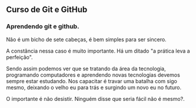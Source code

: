 <h2>Curso de Git e GitHub </h2>

<h3> Aprendendo git e github.</h3> 

Não é um bicho de sete cabeças, é bem simples para ser sincero.

A constância nessa caso é muito importante. Há um ditado "a prática 
leva a perfeição".

Sendo assim podemos ver que se tratando da área da tecnologia, programando
computadores e aprendendo novas tecnologias devemos sempre estar estudando. Nos
capacitar é travar uma batalha com sigo mesmo, deixando o velho eu para trás e
surgindo um novo eu no futuro.

O importante é não desistir. Ninguém disse que seria fácil não é mesmo?.


